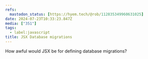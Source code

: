 ```yaml
---
refs:
  mastodon_status: [https://hyem.tech/@rob/112835349960631025]
date: 2024-07-23T10:33:23.847Z
media: ["351"]
tags:
  - label:javascript
title: JSX Database migrations
---
```


How awful would JSX be for defining database migrations?
